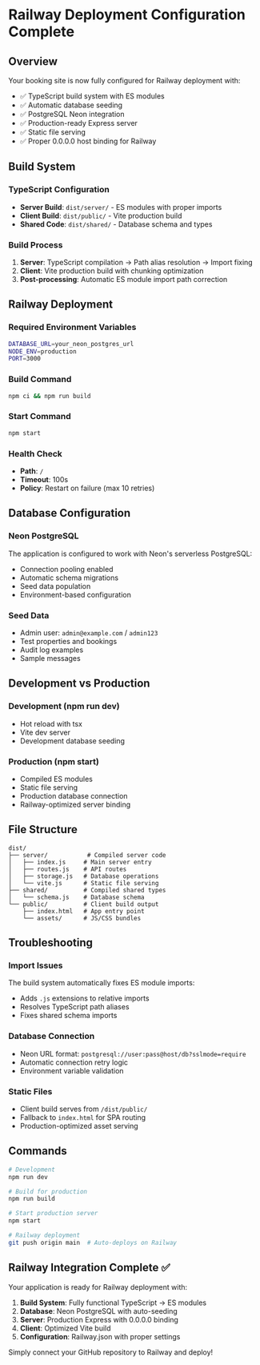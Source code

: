 # Railway Deployment Configuration Complete

## Overview
Your booking site is now fully configured for Railway deployment with:
- ✅ TypeScript build system with ES modules
- ✅ Automatic database seeding
- ✅ PostgreSQL Neon integration
- ✅ Production-ready Express server
- ✅ Static file serving
- ✅ Proper 0.0.0.0 host binding for Railway

## Build System

### TypeScript Configuration
- **Server Build**: `dist/server/` - ES modules with proper imports
- **Client Build**: `dist/public/` - Vite production build
- **Shared Code**: `dist/shared/` - Database schema and types

### Build Process
1. **Server**: TypeScript compilation → Path alias resolution → Import fixing
2. **Client**: Vite production build with chunking optimization
3. **Post-processing**: Automatic ES module import path correction

## Railway Deployment

### Required Environment Variables
```bash
DATABASE_URL=your_neon_postgres_url
NODE_ENV=production
PORT=3000
```

### Build Command
```bash
npm ci && npm run build
```

### Start Command
```bash
npm start
```

### Health Check
- **Path**: `/`
- **Timeout**: 100s
- **Policy**: Restart on failure (max 10 retries)

## Database Configuration

### Neon PostgreSQL
The application is configured to work with Neon's serverless PostgreSQL:
- Connection pooling enabled
- Automatic schema migrations
- Seed data population
- Environment-based configuration

### Seed Data
- Admin user: `admin@example.com` / `admin123`
- Test properties and bookings
- Audit log examples
- Sample messages

## Development vs Production

### Development (npm run dev)
- Hot reload with tsx
- Vite dev server
- Development database seeding

### Production (npm start)
- Compiled ES modules
- Static file serving
- Production database connection
- Railway-optimized server binding

## File Structure
```
dist/
├── server/           # Compiled server code
│   ├── index.js     # Main server entry
│   ├── routes.js    # API routes
│   ├── storage.js   # Database operations
│   └── vite.js      # Static file serving
├── shared/          # Compiled shared types
│   └── schema.js    # Database schema
└── public/          # Client build output
    ├── index.html   # App entry point
    └── assets/      # JS/CSS bundles
```

## Troubleshooting

### Import Issues
The build system automatically fixes ES module imports:
- Adds `.js` extensions to relative imports
- Resolves TypeScript path aliases
- Fixes shared schema imports

### Database Connection
- Neon URL format: `postgresql://user:pass@host/db?sslmode=require`
- Automatic connection retry logic
- Environment variable validation

### Static Files
- Client build serves from `/dist/public/`
- Fallback to `index.html` for SPA routing
- Production-optimized asset serving

## Commands

```bash
# Development
npm run dev

# Build for production
npm run build

# Start production server
npm start

# Railway deployment
git push origin main  # Auto-deploys on Railway
```

## Railway Integration Complete ✅

Your application is ready for Railway deployment with:
1. **Build System**: Fully functional TypeScript → ES modules
2. **Database**: Neon PostgreSQL with auto-seeding
3. **Server**: Production Express with 0.0.0.0 binding
4. **Client**: Optimized Vite build
5. **Configuration**: Railway.json with proper settings

Simply connect your GitHub repository to Railway and deploy!
